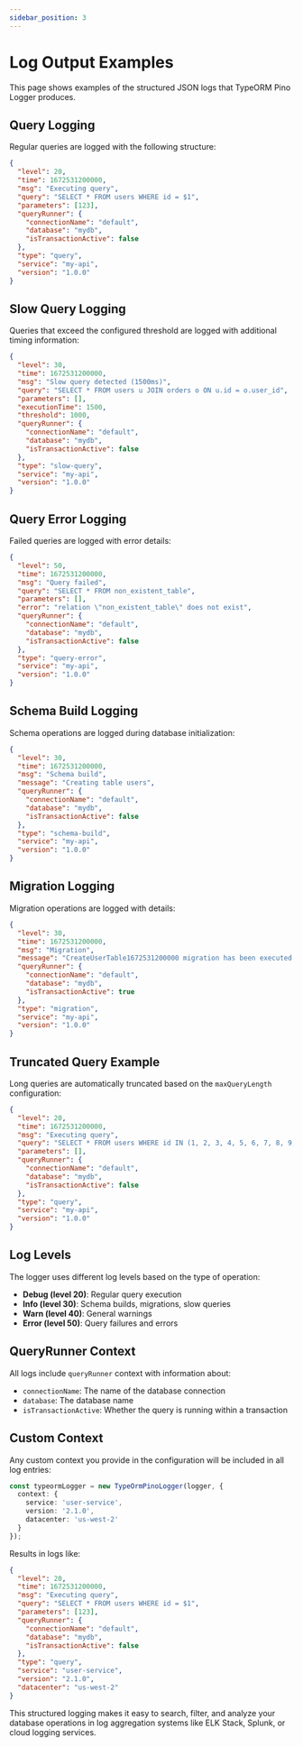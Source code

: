 ```yaml
---
sidebar_position: 3
---
```


# Log Output Examples

This page shows examples of the structured JSON logs that TypeORM Pino Logger produces.

## Query Logging

Regular queries are logged with the following structure:

```json
{
  "level": 20,
  "time": 1672531200000,
  "msg": "Executing query",
  "query": "SELECT * FROM users WHERE id = $1",
  "parameters": [123],
  "queryRunner": {
    "connectionName": "default",
    "database": "mydb",
    "isTransactionActive": false
  },
  "type": "query",
  "service": "my-api",
  "version": "1.0.0"
}
```

## Slow Query Logging

Queries that exceed the configured threshold are logged with additional timing information:

```json
{
  "level": 30,
  "time": 1672531200000,
  "msg": "Slow query detected (1500ms)",
  "query": "SELECT * FROM users u JOIN orders o ON u.id = o.user_id",
  "parameters": [],
  "executionTime": 1500,
  "threshold": 1000,
  "queryRunner": {
    "connectionName": "default",
    "database": "mydb",
    "isTransactionActive": false
  },
  "type": "slow-query",
  "service": "my-api",
  "version": "1.0.0"
}
```

## Query Error Logging

Failed queries are logged with error details:

```json
{
  "level": 50,
  "time": 1672531200000,
  "msg": "Query failed",
  "query": "SELECT * FROM non_existent_table",
  "parameters": [],
  "error": "relation \"non_existent_table\" does not exist",
  "queryRunner": {
    "connectionName": "default",
    "database": "mydb",
    "isTransactionActive": false
  },
  "type": "query-error",
  "service": "my-api",
  "version": "1.0.0"
}
```

## Schema Build Logging

Schema operations are logged during database initialization:

```json
{
  "level": 30,
  "time": 1672531200000,
  "msg": "Schema build",
  "message": "Creating table users",
  "queryRunner": {
    "connectionName": "default",
    "database": "mydb",
    "isTransactionActive": false
  },
  "type": "schema-build",
  "service": "my-api",
  "version": "1.0.0"
}
```

## Migration Logging

Migration operations are logged with details:

```json
{
  "level": 30,
  "time": 1672531200000,
  "msg": "Migration",
  "message": "CreateUserTable1672531200000 migration has been executed successfully",
  "queryRunner": {
    "connectionName": "default",
    "database": "mydb",
    "isTransactionActive": true
  },
  "type": "migration",
  "service": "my-api",
  "version": "1.0.0"
}
```

## Truncated Query Example

Long queries are automatically truncated based on the `maxQueryLength` configuration:

```json
{
  "level": 20,
  "time": 1672531200000,
  "msg": "Executing query",
  "query": "SELECT * FROM users WHERE id IN (1, 2, 3, 4, 5, 6, 7, 8, 9, 10, 11, 12, 13, 14, 15, 16, 17, 18, 19, 20, 21, 22, 23, 24, 25, 26, 27, 28, 29, 30, 31, 32, 33, 34, 35, 36, 37, 38, 39, 40, 41, 42, 43, 44, 45, 46, 47, 48, 49, 50, 51, 52, 53, 54, 55, 56, 57, 58, 59, 60, 61, 62, 63, 64, 65, 66, 67, 68, 69, 70, 71, 72, 73, 74, 75, 76, 77, 78, 79, 80, 81, 82, 83, 84, 85, 86, 87, 88, 89, 90, 91, 92, 93, 94, 95, 96, 97, 98, 99, 100)... (truncated)",
  "parameters": [],
  "queryRunner": {
    "connectionName": "default",
    "database": "mydb",
    "isTransactionActive": false
  },
  "type": "query",
  "service": "my-api",
  "version": "1.0.0"
}
```

## Log Levels

The logger uses different log levels based on the type of operation:

- **Debug (level 20)**: Regular query execution
- **Info (level 30)**: Schema builds, migrations, slow queries
- **Warn (level 40)**: General warnings
- **Error (level 50)**: Query failures and errors

## QueryRunner Context

All logs include `queryRunner` context with information about:

- `connectionName`: The name of the database connection
- `database`: The database name
- `isTransactionActive`: Whether the query is running within a transaction

## Custom Context

Any custom context you provide in the configuration will be included in all log entries:

```typescript
const typeormLogger = new TypeOrmPinoLogger(logger, {
  context: {
    service: 'user-service',
    version: '2.1.0',
    datacenter: 'us-west-2'
  }
});
```

Results in logs like:

```json
{
  "level": 20,
  "time": 1672531200000,
  "msg": "Executing query",
  "query": "SELECT * FROM users WHERE id = $1",
  "parameters": [123],
  "queryRunner": {
    "connectionName": "default",
    "database": "mydb",
    "isTransactionActive": false
  },
  "type": "query",
  "service": "user-service",
  "version": "2.1.0",
  "datacenter": "us-west-2"
}
```

This structured logging makes it easy to search, filter, and analyze your database operations in log aggregation systems like ELK Stack, Splunk, or cloud logging services.